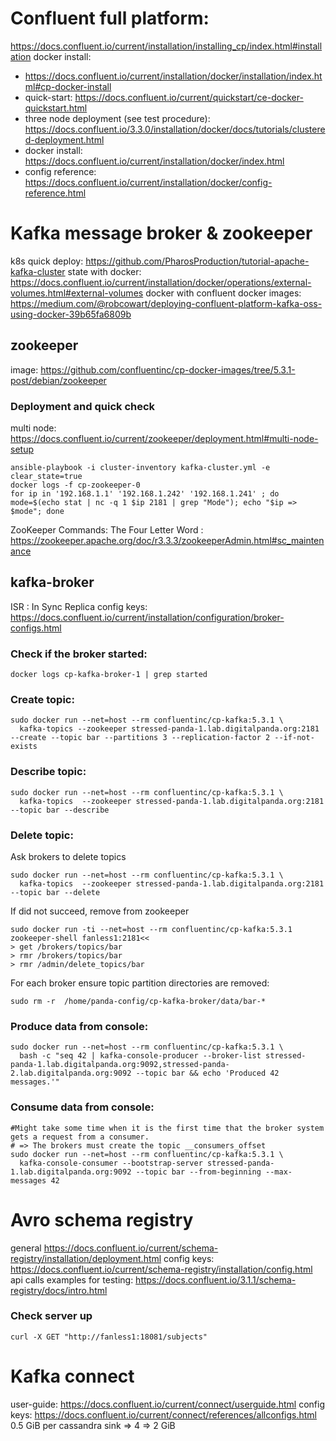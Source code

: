 
# Confluent full platform:
https://docs.confluent.io/current/installation/installing_cp/index.html#installation
docker install: 
 - https://docs.confluent.io/current/installation/docker/installation/index.html#cp-docker-install
 - quick-start: https://docs.confluent.io/current/quickstart/ce-docker-quickstart.html
 - three node deployment (see test procedure): https://docs.confluent.io/3.3.0/installation/docker/docs/tutorials/clustered-deployment.html
 - docker install: https://docs.confluent.io/current/installation/docker/index.html
 - config reference: https://docs.confluent.io/current/installation/docker/config-reference.html
# Kafka message broker & zookeeper
k8s quick deploy: https://github.com/PharosProduction/tutorial-apache-kafka-cluster
state with docker: https://docs.confluent.io/current/installation/docker/operations/external-volumes.html#external-volumes
docker with confluent docker images:  https://medium.com/@robcowart/deploying-confluent-platform-kafka-oss-using-docker-39b65fa6809b

## zookeeper
image: https://github.com/confluentinc/cp-docker-images/tree/5.3.1-post/debian/zookeeper
### Deployment and quick check
multi node: https://docs.confluent.io/current/zookeeper/deployment.html#multi-node-setup
```shell script
ansible-playbook -i cluster-inventory kafka-cluster.yml -e clear_state=true
docker logs -f cp-zookeeper-0
for ip in '192.168.1.1' '192.168.1.242' '192.168.1.241' ; do mode=$(echo stat | nc -q 1 $ip 2181 | grep "Mode"); echo "$ip => $mode"; done
```
ZooKeeper Commands: The Four Letter Word : https://zookeeper.apache.org/doc/r3.3.3/zookeeperAdmin.html#sc_maintenance

## kafka-broker
ISR : In Sync Replica
config keys: https://docs.confluent.io/current/installation/configuration/broker-configs.html

### Check if the broker started:
```shell script
docker logs cp-kafka-broker-1 | grep started
```

### Create topic: 
```shell script
sudo docker run --net=host --rm confluentinc/cp-kafka:5.3.1 \
  kafka-topics --zookeeper stressed-panda-1.lab.digitalpanda.org:2181 --create --topic bar --partitions 3 --replication-factor 2 --if-not-exists 

```

### Describe topic: 
```shell script
sudo docker run --net=host --rm confluentinc/cp-kafka:5.3.1 \
  kafka-topics  --zookeeper stressed-panda-1.lab.digitalpanda.org:2181 --topic bar --describe
```

### Delete topic:
Ask brokers to delete topics
```shell script
sudo docker run --net=host --rm confluentinc/cp-kafka:5.3.1 \
  kafka-topics  --zookeeper stressed-panda-1.lab.digitalpanda.org:2181 --topic bar --delete 
```

If did not succeed, remove from zookeeper
```shell script
sudo docker run -ti --net=host --rm confluentinc/cp-kafka:5.3.1 zookeeper-shell fanless1:2181<<
> get /brokers/topics/bar
> rmr /brokers/topics/bar
> rmr /admin/delete_topics/bar
```
For each broker ensure topic partition directories are removed:
```shell script
sudo rm -r  /home/panda-config/cp-kafka-broker/data/bar-*
```

### Produce data from console:
```shell script
sudo docker run --net=host --rm confluentinc/cp-kafka:5.3.1 \
  bash -c "seq 42 | kafka-console-producer --broker-list stressed-panda-1.lab.digitalpanda.org:9092,stressed-panda-2.lab.digitalpanda.org:9092 --topic bar && echo 'Produced 42 messages.'"
```

### Consume data from console:
```shell script
#Might take some time when it is the first time that the broker system gets a request from a consumer.
# => The brokers must create the topic __consumers_offset
sudo docker run --net=host --rm confluentinc/cp-kafka:5.3.1 \
  kafka-console-consumer --bootstrap-server stressed-panda-1.lab.digitalpanda.org:9092 --topic bar --from-beginning --max-messages 42
```

# Avro schema registry
general https://docs.confluent.io/current/schema-registry/installation/deployment.html
config keys: https://docs.confluent.io/current/schema-registry/installation/config.html
api calls examples for testing: https://docs.confluent.io/3.1.1/schema-registry/docs/intro.html

### Check server up
```shell script
curl -X GET "http://fanless1:18081/subjects"
```

# Kafka connect
user-guide: https://docs.confluent.io/current/connect/userguide.html
config keys: https://docs.confluent.io/current/connect/references/allconfigs.html
    0.5 GiB per cassandra sink => 4 => 2 GiB
